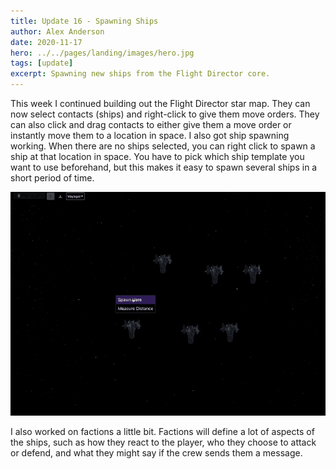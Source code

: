 ```yaml
---
title: Update 16 - Spawning Ships
author: Alex Anderson
date: 2020-11-17
hero: ../../pages/landing/images/hero.jpg
tags: [update]
excerpt: Spawning new ships from the Flight Director core.
---
```


This week I continued building out the Flight Director star map. They can now select contacts (ships) and right-click to give them move orders. They can also click and drag contacts to either give them a move order or instantly move them to a location in space. I also got ship spawning working. When there are no ships selected, you can right click to spawn a ship at that location in space. You have to pick which ship template you want to use beforehand, but this makes it easy to spawn several ships in a short period of time.

![Spawning](images/spawning.gif)

I also worked on factions a little bit. Factions will define a lot of aspects of the ships, such as how they react to the player, who they choose to attack or defend, and what they might say if the crew sends them a message.

